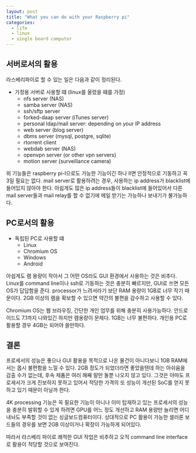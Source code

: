 ```yaml
---
layout: post
title: "What you can do with your Raspberry pi"
categories: 
  - life
  - linux
  - single board computer
---
```


## 서버로서의 활용

라스베리파이로 할 수 있는 일은 다음과 같이 정리된다.

- 가정용 서버로 사용할 떄 (linux를 올렸을 떄를 가정)
  - nfs server (NAS)
  - samba server (NAS)
  - ssh/sftp server
  - forked-daap server (iTunes server)
  - personal ldap/mail server: depending on your IP address
  - web server (blog server)
  - dbms server (mysql, postgre, sqlite)
  - rtorrent client
  - webdab server (NAS)
  - openvpn server (or other vpn servers)
  - motion server (surveillance camera)

위 기능들은 raspberry pi-I으로도 가능한 기능이긴 하나 II면 안정적으로 기동하고 꼭 3일 필요는 없다. mail server로 활용하려는 경우, 사용하는 ip address가 blacklist에 들어있지 않아야 한다. 아쉽게도 많은 ip address들이 blacklist에 들어있어서 다른 mail server들과 mail relay를 할 수 없기에 메일 받기는 가능하나 보내기가 불가능하다.

## PC로서의 활용

- 독립된 PC로 사용할 떄
    - Linux
    - Chromium OS
    - Windows
    - Android

아쉽게도 램 용량이 작아서 그 어떤 OS라도 GUI 환경에서 사용하는 것은 비추다. Linux를 command line이나 ssh로 기동하는 것은 충분히 빠르지만, GUI로 쓰면 모든 OS가 답답함을 준다. processor가 느려서라기 보단 RAM 용량이 1GB로 너무 작기 때문이다. 2GB 이상의 램을 확보할 수 있으면 약간의 불편을 감수하고 사용할 수 있다.

Chromium OS는 웹 브라우징, 간단한 개인 업무를 위해 충분히 사용가능하다. 안드로이드도 7.1까지 나와있긴 하지만 램용량이 문제다. 1GB는 너무 불편하다. 개인용 PC로 활용할 경우 4GB는 되어야 쓸만하다.

## 결론

프로세서의 성능은 좋으나 GUI 활용을 목적으로 나온 물건이 아니다보니 1GB RAM에서는 몹시 불편함을 느낄 수 있다. 2GB 정도가 되었더라면 좋았을텐데 하는 아쉬움을 감출 수가 없는데, 후속 제품은 여러 해째 말만 돌뿐 나오지 않고 있다. 그것은 아마도 프로세서가 크게 진보하지 못하고 있어서 적당한 가격의 또 성능이 개선된 SoC를 얻지 못하고 있기 때문이 아닐까 한다.

4K processing 기능은 꼭 필요한 기능이 아니나 이미 탑재하고 있는 프로세서의 성능을 충분히 발휘할 수 있게 하려면 GPU를 어느 정도 개선하고 RAM 용량만 늘리면 어디 내놔도 부족할 것이 없는 싱글보드컴퓨터이다. 상대적으로 PC 활용이 가능한 셀러론 보드들의 경우를 보면 2GB 이상이거나 확장이 가능하게 되어있다. 

따라서 라스베리 파이로 쾌적한 GUI 작업은 비추하고 오직 command line interface로 활용이 적당할 것으로 보여진다. 